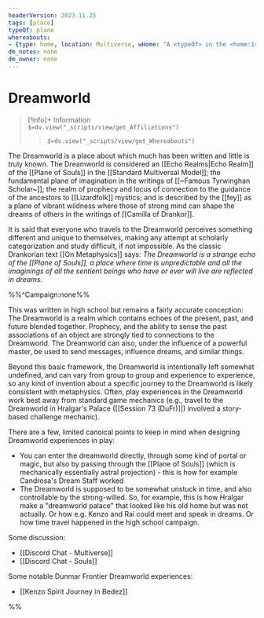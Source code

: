 ```yaml
---
headerVersion: 2023.11.25
tags: [place]
typeOf: plane
whereabouts: 
- {type: home, location: Multiverse, wHome: "A <typeOf> in the <home:1s>"}
dm_notes: none
dm_owner: none
---
```

# Dreamworld
>[!info]+ Information  
> `$=dv.view("_scripts/view/get_Affiliations")`  
>> `$=dv.view("_scripts/view/get_Whereabouts")`

The Dreamworld is a place about which much has been written and little is truly known. The Dreamworld is considered an [[Echo Realms|Echo Realm]] of the [[Plane of Souls]] in the [[Standard Multiversal Model]]; the fundamental plane of imagination in the writings of [[~Famous Tyrwinghan Scholar~]]; the realm of prophecy and locus of connection to the guidance of the ancestors to [[Lizardfolk]] mystics; and is described by the [[fey]] as a plane of vibrant wildness where those of strong mind can shape the dreams of others in the writings of [[Camilla of Drankor]]. 

It is said that everyone who travels to the Dreamworld perceives something different and unique to themselves, making any attempt at scholarly categorization and study difficult, if not impossible. As the classic Drankorian text [[On Metaphysics]] says: *The Dreamworld is a strange echo of the [[Plane of Souls]], a place where time is unpredictable and all the imaginings of all the sentient beings who have or ever will live are reflected in dreams.*

%%^Campaign:none%%

This was written in high school but remains a fairly accurate conception: The Dreamworld is a realm which contains echoes of the present, past, and future blended together. Prophecy, and the ability to sense the past associations of an object are strongly tied to connections to the Dreamworld. The Dreamworld can also, under the influence of a powerful master, be used to send messages, influence dreams, and similar things.   

Beyond this basic framework, the Dreamworld is intentionally left somewhat undefined, and can vary from group to group and experience to experience, so any kind of invention about a specific journey to the Dreamworld is likely consistent with metaphysics. Often, play experiences in the Dreamworld work best away from standard game mechanics (e.g., travel to the Dreamworld in Hralgar's Palace ([[Session 73 (DuFr)]]) involved a story-based challenge mechanic).

There are a few, limited canoical points to keep in mind when designing Dreamworld experiences in play:
- You can enter the dreamworld directly, through some kind of portal or magic, but also by passing through the [[Plane of Souls]] (which is mechanically essentially astral projection) - this is how for example Candrosa's Dream Staff worked
- The Dreamworld is supposed to be somewhat unstuck in time, and also controllable by the strong-willed. So, for example, this is how Hralgar make a "dreamworld palace" that looked like his old home but was not actually. Or how e.g. Kenzo and Rai could meet and speak in dreams. Or how time travel happened in the high school campaign. 

Some discussion:
- [[Discord Chat - Multiverse]]
- [[Discord Chat - Souls]]

Some notable Dunmar Frontier Dreamworld experiences:
- [[Kenzo Spirit Journey in Bedez]]

%%
